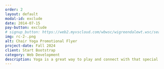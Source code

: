 ```yaml
---
order: 2
layout: default
modal-id: exclude
date: 2014-07-15
pay-button: exclude
# signup_button: https://web2.myvscloud.com/wbwsc/wigreendalewt.wsc/search.html?Action=Start&SubAction=&_csrf_token=bO5W6Y6K1O684731253N2J4G5T64564R734T4F53520J084W5C46015M4S5G4U115J405968014Q6F6R6J0I5P4P6P6I705B4E4M4Y1B5M3M716H1I4Q4G6K5A095H5J4Z&keyword=simple+joy+yoga&keywordoption=Match+One&primarycode=&beginmonth=&endmonth=&subtype=&category=&age=&grade=&location=&instructor=&daysofweek=&dayoption=All&timeblock=&gender=&spotsavailable=&bydayonly=No&beginyear=&season=&display=Detail&module=AR&multiselectlist_value=&arwebsearch_buttonsearch=yes
img: rc-2-.png
alt: Chair Yoga Promotional Flyer
project-date: Fall 2024
client: Start Bootstrap
category: Web Development
description: Yoga is a great way to play and connect with that special child in your life. Class will include a partner warm up, a yoga story or game, and a calming, mindful imagination exercise. Yoga Play Date will be geared toward elementary aged children and their adult yoga partner. Wear your comfy clothes. Mats and supplies will be provided. Online Registration begins September 7 (Greendale Residents), September 11 (Non-Residents). In-person/phone registration begins September 10 (Greendale Residents), September 11 (Non-Residents).
---
```

